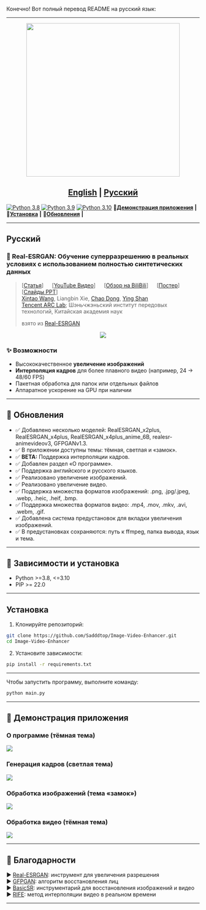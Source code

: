 Конечно! Вот полный перевод README на русский язык:

---

<p align="center">
  <img src="assets/logo.png" height=400>
</p>

## <div align="center"><b><a href="README.md">English</a> | <a href="README_RU.md">Русский</a></b></div>

[![Python 3.8](https://img.shields.io/badge/python-3.8-blue.svg?logo=python&logoColor=white)](https://www.python.org/downloads/release/python-380/)
[![Python 3.9](https://img.shields.io/badge/python-3.9-blue.svg?logo=python&logoColor=white)](https://www.python.org/downloads/release/python-390/)
[![Python 3.10](https://img.shields.io/badge/python-3.10-blue.svg?logo=python&logoColor=white)](https://www.python.org/downloads/release/python-3100/)
👀[**Демонстрация приложения**](#-демонстрация-приложения) **|** 🔧[**Установка**](#-зависимости-и-установка) **|** 🚩[**Обновления**](#-обновления) **|**

---

## Русский

### 📖 Real-ESRGAN: Обучение суперразрешению в реальных условиях с использованием полностью синтетических данных

> \[[Статья](https://arxiv.org/abs/2107.10833)]   \[[YouTube Видео](https://www.youtube.com/watch?v=fxHWoDSSvSc)]   \[[Обзор на BiliBili](https://www.bilibili.com/video/BV1H34y1m7sS/)]   \[[Постер](https://xinntao.github.io/projects/RealESRGAN_src/RealESRGAN_poster.pdf)]   \[[Слайды PPT](https://docs.google.com/presentation/d/1QtW6Iy8rm8rGLsJ0Ldti6kP-7Qyzy6XL/edit?usp=sharing&ouid=109799856763657548160&rtpof=true&sd=true)]<br>
> [Xintao Wang](https://xinntao.github.io/), Liangbin Xie, [Chao Dong](https://scholar.google.com.hk/citations?user=OSDCB0UAAAAJ), [Ying Shan](https://scholar.google.com/citations?user=4oXBp9UAAAAJ&hl=en) <br>
> [Tencent ARC Lab](https://arc.tencent.com/en/ai-demos/imgRestore); Шэньчжэньский институт передовых технологий, Китайская академия наук
>
> взято из [Real-ESRGAN](https://github.com/xinntao/Real-ESRGAN)

<p align="center">
  <img src="assets/teaser.jpg">
</p>

### ✨ Возможности

* Высококачественное **увеличение изображений**
* **Интерполяция кадров** для более плавного видео (например, 24 → 48/60 FPS)
* Пакетная обработка для папок или отдельных файлов
* Аппаратное ускорение на GPU при наличии

---

## 🚩 Обновления

* ✅ Добавлено несколько моделей: RealESRGAN\_x2plus, RealESRGAN\_x4plus, RealESRGAN\_x4plus\_anime\_6B, realesr-animevideov3, GFPGANv1.3.
* ✅ В приложении доступны темы: тёмная, светлая и «замок».
* ✅ **BETA:** Поддержка интерполяции кадров.
* ✅ Добавлен раздел «О программе».
* ✅ Поддержка английского и русского языков.
* ✅ Реализовано увеличение изображений.
* ✅ Реализовано увеличение видео.
* ✅ Поддержка множества форматов изображений: .png, .jpg/.jpeg, .webp, .heic, .heif, .bmp.
* ✅ Поддержка множества форматов видео: .mp4, .mov, .mkv, .avi, .webm, .gif.
* ✅ Добавлена система предустановок для вкладки увеличения изображений.
* ✅ В предустановках сохраняются: путь к ffmpeg, папка вывода, язык и тема.

---

## 🔧 Зависимости и установка

* Python >=3.8, <=3.10
* PIP >= 22.0

---

## Установка

1. Клонируйте репозиторий:

```bash
git clone https://github.com/Sadddtop/Image-Video-Enhancer.git
cd Image-Video-Enhancer
```

2. Установите зависимости:

```bash
pip install -r requirements.txt
```

---

Чтобы запустить программу, выполните команду:

```bash
python main.py
```

---

## 👀 Демонстрация приложения

### О программе (тёмная тема)

<p>
  <img src="assets/screenshots/About (dark theme).png">
</p>

### Генерация кадров (светлая тема)

<p>
  <img src="assets/screenshots/Frame generation (light theme).png">
</p>

### Обработка изображений (тема «замок»)

<p>
  <img src="assets/screenshots/Image processing (castle theme).png">
</p>

### Обработка видео (тёмная тема)

<p>
  <img src="assets/screenshots/Video processing (dark theme).png">
</p>

---

## 📖 Благодарности

▶️ [Real-ESRGAN](https://github.com/xinntao/Real-ESRGAN): инструмент для увеличения разрешения <br>
▶️ [GFPGAN](https://github.com/TencentARC/GFPGAN): алгоритм восстановления лиц <br>
▶️ [BasicSR](https://github.com/xinntao/BasicSR): инструментарий для восстановления изображений и видео <br>
▶️ [RIFE](https://github.com/hzwer/ECCV2022-RIFE): метод интерполяции видео в реальном времени <br>

---